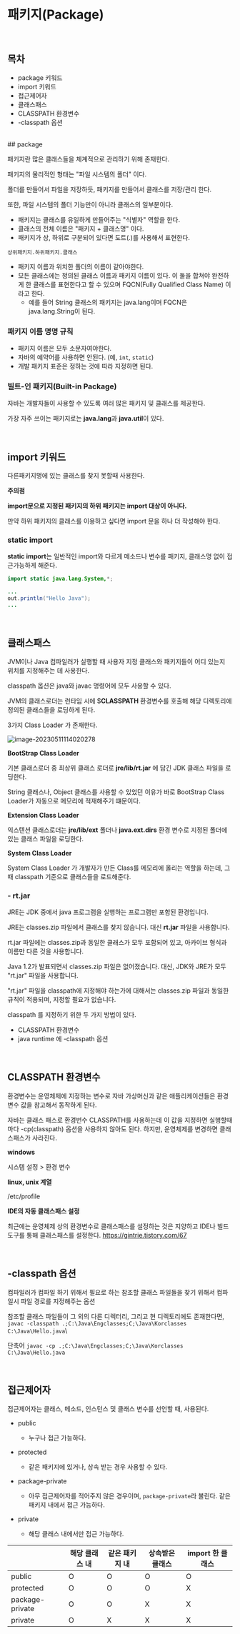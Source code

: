 # 패키지(Package)

<br>

## 목차

- package 키워드
- import 키워드
- 접근제어자
- 클래스패스
- CLASSPATH 환경변수
- -classpath 옵션

<br>
## package

패키지란 많은 클래스들을 체계적으로 관리하기 위해 존재한다.

패키지의 물리적인 형태는 "파일 시스템의 폴더" 이다.

폴더를 만들어서 파일을 저장하듯, 패키지를 만들어서 클래스를 저장/관리 한다.

또한, 파일 시스템의 폴더 기능만이 아니라 클래스의 일부분이다.

- 패키지는 클래스를 유일하게 만들어주는 "식별자" 역할을 한다.
- 클래스의 전체 이름은 "패키지 + 클래스명" 이다.
- 패키지가 상, 하위로 구분되어 있다면 도트(.)를 사용해서 표현한다.

```
상위패키지.하위패키지.클래스
```

- 패키지 이름과 위치한 폴더의 이름이 같아야한다.
- 모든 클래스에는 정의된 클래스 이름과 패키지 이름이 있다. 이 둘을 합쳐야 완전하게 한 클래스를 표현한다고 할 수 있으며 FQCN(Fully Qualified Class Name) 이라고 한다.
	- 예를 들어 String 클래스의 패키지는 java.lang이며 FQCN은 java.lang.String이 된다.

### 패키지 이름 명명 규칙

- 패키지 이름은 모두 소문자여야한다.
- 자바의 예약어를 사용하면 안된다. (예, `int`, `static`)
- 개발 패키지 표준은 정하는 것에 따라 지정하면 된다.

### 빌트-인 패키지(Built-in Package)

자바는 개발자들이 사용할 수 있도록 여러 많은 패키지 및 클래스를 제공한다.

가장 자주 쓰이는 패키지로는 **java.lang**과 **java.util**이 있다.

<br>

## import 키워드

다른패키지명에 있는 클래스를 찾지 못할때 사용한다.

**주의점**

**import문으로 지정된 패키지의 하위 패키지는 import 대상이 아니다.**

만약 하위 패키지의 클래스를 이용하고 싶다면 import 문을 하나 더 작성해야 한다.

### static import

**static import**는 일반적인 import와 다르게 메소드나 변수를 패키지, 클래스명 없이 접근가능하게 해준다.

```java
import static java.lang.System,*;

...
out.println("Hello Java");
...
```



<br>

## 클래스패스

JVM이나 Java 컴파일러가 실행할 때 사용자 지정 클래스와 패키지들이 어디 있는지 위치를 지정해주는 데 사용한다.

classpath 옵션은 java와 javac 명령어에 모두 사용할 수 있다.



JVM의 클래스로더는 런타임 시에 $**CLASSPATH** 환경변수를 호출해 해당 디렉토리에 정의된 클래스들을 로딩하게 된다.

3가지 Class Loader 가 존재한다.

![image-20230511114020278](../images/image-20230511114020278.png)

**BootStrap Class Loader**

기본 클래스로더 중 최상위 클래스 로더로 **jre/lib/rt.jar** 에 담긴 JDK 클래스 파일을 로딩한다.

String 클래스나, Object 클래스를 사용할 수 있었던 이유가 바로 BootStrap Class Loader가 자동으로 메모리에 적재해주기 떄문이다.

**Extension Class Loader**

익스텐션 클래스로더는 **jre/lib/ext** 폴더나 **java.ext.dirs** 환경 변수로 지정된 폴더에 있는 클래스 파일을 로딩한다.

**System Class Loader**

System Class Loader 가 개발자가 만든 Class를 메모리에 올리는 역할을 하는데, 그 때 classpath 기준으로 클래스들을 로드해준다.



### **- rt.jar**

JRE는 JDK 중에서 java 프로그램을 실행하는 프로그램만 포함된 환경입니다.

JRE는 classes.zip 파일에서 클래스를 찾지 않습니다. 대신 **rt.jar** 파일을 사용합니다.

rt.jar 파일에는 classes.zip과 동일한 클래스가 모두 포함되어 있고, 아카이브 형식과 이름만 다른 것을 사용합니다.

Java 1.2가 발표되면서 classes.zip 파일은 없어졌습니다. 대신, JDK와 JRE가 모두 "rt.jar" 파일을 사용합니다.

"rt.jar" 파일을 classpath에 지정해야 하는가에 대해서는 classes.zip 파일과 동일한 규칙이 적용되며, 지정할 필요가 없습니다.



classpath 를 지정하기 위한 두 가지 방법이 있다.

- CLASSPATH 환경변수
- java runtime 에 -classpath 옵션

<br>

## CLASSPATH 환경변수

환경변수는 운영체제에 지정하는 변수로 자바 가상머신과 같은 애플리케이션들은 환경변수 값을 참고해서 동작하게 된다.

자바는 클래스 패스로 환경번수 CLASSPATH를 사용하는데 이 값을 지정하면 실행할때마다 -cp(classpath) 옵션을 사용하지 않아도 된다. 하지만, 운영체제를 변경하면 클래스패스가 사라진다.

**windows**

시스템 설정 > 환경 변수

**linux, unix 계열**

/etc/profile

**IDE의 자동 클래스패스 설정**

최근에는 운영체제 상의 환경변수로 클래스패스를 설정하는 것은 지양하고 IDE나 빌드도구를 통해 클래스패스를 설정한다. https://gintrie.tistory.com/67

<br>

## -classpath 옵션

컴파일러가 컴파일 하기 위해서 필요로 하는 참조할 클래스 파일들을 찾기 위해서 컴파일시 파일 경로를 지정해주는 옵션



참조할 클래스 파일들이 그 외의 다른 디렉터리, 그리고 현 디렉토리에도 존재한다면,
`javac -classpath .;C:\Java\Engclasses;C;\Java\Korclasses C:\Java\Hello.java`\

단축어 `javac -cp .;C:\Java\Engclasses;C;\Java\Korclasses C:\Java\Hello.java`



<br>

## 접근제어자

접근제어자는 클래스, 메소드, 인스턴스 및 클래스 변수를 선언할 때, 사용된다. 

- public

	- 누구나 접근 가능하다.

- protected

	- 같은 패키지에 있거나, 상속 받는 경우 사용할 수 있다.

-	package-private

	- 아무 접근제어자를 적어주지 않은 경우이며, `package-private`라 불린다. 같은 패키지 내에서 접근 가능하다.

-	private

	- 해당 클래스 내에서만 접근 가능하다.

|                  | 해당 클래스 내 | 같은 패키지 내 | 상속받은 클래스 | import 한 클래스 |
| ---------------- | -------------- | -------------- | --------------- | ---------------- |
| public           | O              | O              | O               | O                |
| protected        | O              | O              | O               | X                |
| package- private | O              | O              | X               | X                |
| private          | O              | X              | X               | X                |